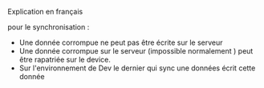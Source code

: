 Explication en français

pour le synchronisation : 
 - Une donnée corrompue ne peut pas être écrite sur le serveur
 - Une donnée corrompue sur le serveur (impossible normalement ) peut être rapatriée sur le device.
 - Sur l'environnement de Dev le dernier qui sync une données écrit cette donnée